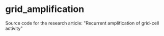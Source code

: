 # grid_amplification
Source code for the research article: "Recurrent amplification of grid-cell activity"
